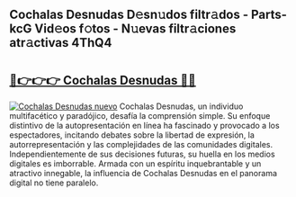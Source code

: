 ## Cochalas Desnudas D𝚎sn𝚞dos filtr𝚊dos - Parts-kcG Vid𝚎os f𝚘tos - N𝚞evas filtr𝚊ciones atr𝚊ctivas 4ThQ4

# <h2><a href="http://mb1y8r.tromn.icu/?c=Cochalas+Desnudas">🔗👉👉👉 Cochalas Desnudas 🔗🔗</a></h2>

[![Cochalas Desnudas nuevo](https://i.imgur.com/pEAQMta.gif)](http://mb1y8r.tromn.icu/?c=Cochalas+Desnudas)
Cochalas Desnudas, un individuo multifacético y paradójico, desafía la comprensión simple. Su enfoque distintivo de la autopresentación en línea ha fascinado y provocado a los espectadores, incitando debates sobre la libertad de expresión, la autorrepresentación y las complejidades de las comunidades digitales. Independientemente de sus decisiones futuras, su huella en los medios digitales es imborrable. Armada con un espíritu inquebrantable y un atractivo innegable, la influencia de Cochalas Desnudas en el panorama digital no tiene paralelo.
